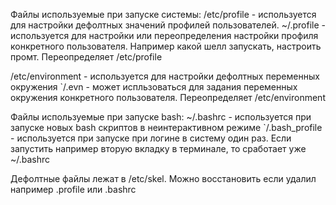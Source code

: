 Файлы используемые при запуске системы:
/etc/profile - используется для настройки дефолтных значений профилей пользователей. 
~/.profile - используется для настройки или переопределения настройки профиля конкретного пользователя. Например какой шелл запускать, настроить промт. Переопределяет /etc/profile

/etc/environment - используется для настройки дефолтных переменных окружения
`/.evn - может испльзоваться для задания переменных окружения конкретного пользователя. Переопределяет /etc/environment

Файлы используемые при запуске bash:
~/.bashrc - используется при запуске новых bash скриптов в неинтерактивном режиме
`/.bash_profile - используется при запуске при логине в систему один раз. Если запустить например вторую вкладку в терминале, то сработает уже ~/.bashrc

Дефолтные файлы лежат в /etc/skel. Можно восстановить если удалил например .profile или .bashrc  

